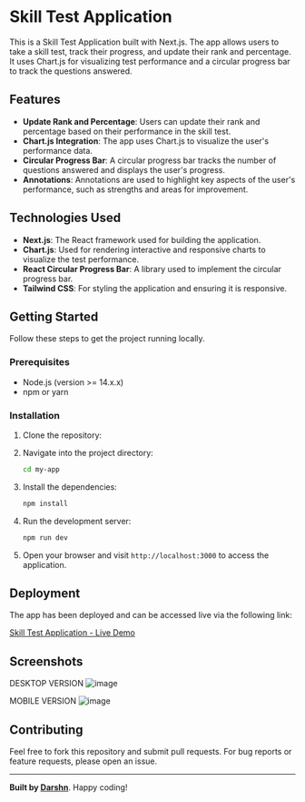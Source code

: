 # Skill Test Application

This is a Skill Test Application built with Next.js. The app allows users to take a skill test, track their progress, and update their rank and percentage. It uses Chart.js for visualizing test performance and a circular progress bar to track the questions answered.

## Features

- **Update Rank and Percentage**: Users can update their rank and percentage based on their performance in the skill test.
- **Chart.js Integration**: The app uses Chart.js to visualize the user's performance data.
- **Circular Progress Bar**: A circular progress bar tracks the number of questions answered and displays the user's progress.
- **Annotations**: Annotations are used to highlight key aspects of the user's performance, such as strengths and areas for improvement.

## Technologies Used

- **Next.js**: The React framework used for building the application.
- **Chart.js**: Used for rendering interactive and responsive charts to visualize the test performance.
- **React Circular Progress Bar**: A library used to implement the circular progress bar.
- **Tailwind CSS**: For styling the application and ensuring it is responsive.

## Getting Started

Follow these steps to get the project running locally.

### Prerequisites

- Node.js (version >= 14.x.x)
- npm or yarn

### Installation

1. Clone the repository:

2. Navigate into the project directory:

   ```bash
   cd my-app
   ```

3. Install the dependencies:

   ```bash
   npm install
   ```

4. Run the development server:

   ```bash
   npm run dev
   ```

5. Open your browser and visit `http://localhost:3000` to access the application.

## Deployment

The app has been deployed and can be accessed live via the following link:

[Skill Test Application - Live Demo](https://what-bytes-nu.vercel.app/)

## Screenshots
DESKTOP VERSION
![image](https://github.com/user-attachments/assets/73a8c256-19b7-4e6d-b363-084b7cb0dc17)

MOBILE VERSION
![image](https://github.com/user-attachments/assets/bd1ecb91-83ad-4955-9d14-62b53bc831ed)


## Contributing

Feel free to fork this repository and submit pull requests. For bug reports or feature requests, please open an issue.

---

**Built by [Darshn](https://github.com/Darshan7573)**. Happy coding!
